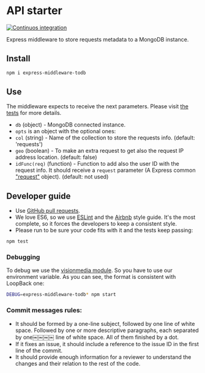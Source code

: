# API starter

[![Continuos integration](https://api.travis-ci.org/IBMResearch/express-middleware-todb.svg)](https://travis-ci.org/IBMResearch/express-middleware-todb)

Express middleware to store requests metadata to a MongoDB instance.


## Install
```sh
npm i express-middleware-todb
```


## Use

The middleware expects to receive the next parameters. Please visit [the tests](./tests) for more details.
- `db` (object) - MongoDB connected instance.
- `opts` is an object with the optional ones:
 - `col` (string) - Name of the collection to store the requests info. (default: 'requests')
 - `geo` (boolean) - To make an extra request to get also the request IP address location. (default: false)
 - `idFunc(req)` (function) - Function to add also the user ID with the request info. It should receive a `request` parameter (A Express common ["request"](http://expressjs.com/es/4x/api.html#req) object). (default: not used)


## Developer guide

- Use [GitHub pull requests](https://help.github.com/articles/using-pull-requests).
- We love ES6, so we use [ESLint](http://eslint.org/) and the [Airbnb](https://github.com/airbnb/javascript) style guide. It's the most complete, so it forces the developers to keep a consistent style.
- Please run to be sure your code fits with it and the tests keep passing:
```sh
npm test
```

### Debugging
To debug we use the [visionmedia module](alendar.google.com/calendar). So you have to use our environment variable. As you can see, the format is consistent with LoopBack one:
```sh
DEBUG=express-middleware-todb* npm start
```

### Commit messages rules:
- It should be formed by a one-line subject, followed by one line of white space. Followed by one or more descriptive paragraphs, each separated by one￼￼￼￼ line of white space. All of them finished by a dot.
- If it fixes an issue, it should include a reference to the issue ID in the first line of the commit.
- It should provide enough information for a reviewer to understand the changes and their relation to the rest of the code.
